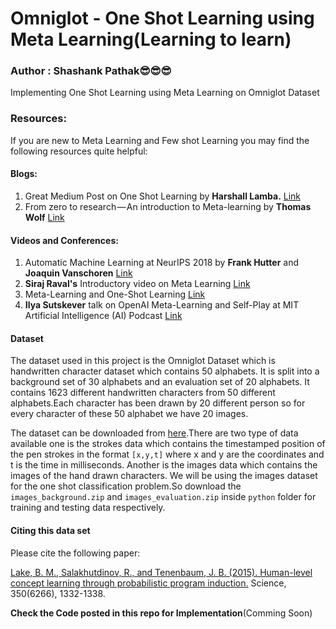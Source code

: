 # Omniglot - One Shot Learning using Meta Learning(Learning to learn)
### Author : Shashank Pathak😎😎😎<br>
Implementing One Shot Learning using Meta Learning on Omniglot Dataset

### Resources:
If you are new to Meta Learning and Few shot Learning you may find the following resources quite helpful:<br>
#### Blogs:
1) Great Medium Post on One Shot Learning by  **Harshall Lamba.** [Link](https://towardsdatascience.com/one-shot-learning-with-siamese-networks-using-keras-17f34e75bb3d) <br>
2) From zero to research — An introduction to Meta-learning by  **Thomas Wolf** [Link](https://medium.com/huggingface/from-zero-to-research-an-introduction-to-meta-learning-8e16e677f78a) <br>

#### Videos and Conferences:
1) Automatic Machine Learning at NeurIPS 2018 by **Frank Hutter** and **Joaquin Vanschoren** [Link](https://www.youtube.com/watch?v=0eBR8a4MQ30&t=597s)
2) **Siraj Raval's** Introductory video on Meta Learning [Link](https://www.youtube.com/watch?v=2z0ofe2lpz4)
3) Meta-Learning and One-Shot Learning [Link](https://www.youtube.com/watch?v=KUWywwvQv8E)<br>
4) **Ilya Sutskever** talk on OpenAI Meta-Learning and Self-Play at MIT Artificial Intelligence (AI) Podcast [Link](https://www.youtube.com/watch?v=9EN_HoEk3KY&t=222s)<br>

#### Dataset
The dataset used in this project is the Omniglot Dataset which is handwritten character dataset which contains 50 alphabets. It is split into a background set of 30 alphabets and an evaluation set of 20 alphabets. It contains 1623 different handwritten characters from 50 different alphabets.Each character has been drawn by 20 different person so for every character of these 50 alphabet we have 20 images.<br>

The dataset can be downloaded from [here](https://github.com/brendenlake/omniglot#citing-this-data-set).There are two type of data available one is the strokes data which contains the timestamped position of the pen strokes in the format `[x,y,t]` where x and y are the coordinates and t is the time in milliseconds. Another is the images data which contains the images of the hand drawn characters. We will be using the images dataset for the one shot classification problem.So download the `images_background.zip` and `images_evaluation.zip` inside `python` folder for training and testing data respectively.  

#### Citing this data set

Please cite the following paper:

[Lake, B. M., Salakhutdinov, R., and Tenenbaum, J. B. (2015). Human-level concept learning through probabilistic program induction.](https://arxiv.org/abs/1902.03477) Science, 350(6266), 1332-1338.

**Check the Code posted in this repo for Implementation**(Comming Soon)
